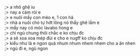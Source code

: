 ;> a nhô ghệ iu<br>
;> nay a cảm ròi e<br>
;> e nuôi mấy con mèo e, 1 con hả<br>
;> nhà a nuôi chó tự hớt lông nó thấy ghê lắm e<br>
;> mấy nay có móc lavabo hong e<br>
;> chỉ ngủ chung thôi chắc e ko  chịu đc<br>
;> a sẽ xoa xoa mép đùi e cho e nugff ko chịu đc<br>
;> kiểu như là e ngon quá nhum nhum nhem nhem cho a ăn nhen<br>
;> ngủ đi e, ngũ ngon
